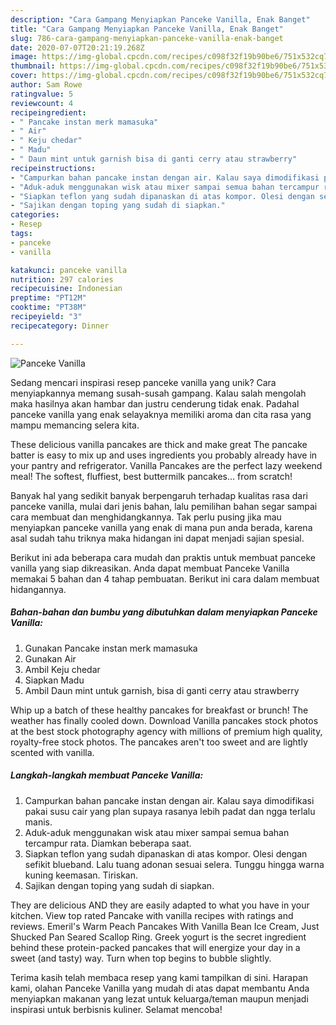 ```yaml
---
description: "Cara Gampang Menyiapkan Panceke Vanilla, Enak Banget"
title: "Cara Gampang Menyiapkan Panceke Vanilla, Enak Banget"
slug: 786-cara-gampang-menyiapkan-panceke-vanilla-enak-banget
date: 2020-07-07T20:21:19.268Z
image: https://img-global.cpcdn.com/recipes/c098f32f19b90be6/751x532cq70/panceke-vanilla-foto-resep-utama.jpg
thumbnail: https://img-global.cpcdn.com/recipes/c098f32f19b90be6/751x532cq70/panceke-vanilla-foto-resep-utama.jpg
cover: https://img-global.cpcdn.com/recipes/c098f32f19b90be6/751x532cq70/panceke-vanilla-foto-resep-utama.jpg
author: Sam Rowe
ratingvalue: 5
reviewcount: 4
recipeingredient:
- " Pancake instan merk mamasuka"
- " Air"
- " Keju chedar"
- " Madu"
- " Daun mint untuk garnish bisa di ganti cerry atau strawberry"
recipeinstructions:
- "Campurkan bahan pancake instan dengan air. Kalau saya dimodifikasi pakai susu cair yang plan supaya rasanya lebih padat dan ngga terlalu manis."
- "Aduk-aduk menggunakan wisk atau mixer sampai semua bahan tercampur rata. Diamkan beberapa saat."
- "Siapkan teflon yang sudah dipanaskan di atas kompor. Olesi dengan sefikit blueband. Lalu tuang adonan sesuai selera. Tunggu hingga warna kuning keemasan. Tiriskan."
- "Sajikan dengan toping yang sudah di siapkan."
categories:
- Resep
tags:
- panceke
- vanilla

katakunci: panceke vanilla 
nutrition: 297 calories
recipecuisine: Indonesian
preptime: "PT12M"
cooktime: "PT38M"
recipeyield: "3"
recipecategory: Dinner

---
```



![Panceke Vanilla](https://img-global.cpcdn.com/recipes/c098f32f19b90be6/751x532cq70/panceke-vanilla-foto-resep-utama.jpg)

Sedang mencari inspirasi resep panceke vanilla yang unik? Cara menyiapkannya memang susah-susah gampang. Kalau salah mengolah maka hasilnya akan hambar dan justru cenderung tidak enak. Padahal panceke vanilla yang enak selayaknya memiliki aroma dan cita rasa yang mampu memancing selera kita.

These delicious vanilla pancakes are thick and make great The pancake batter is easy to mix up and uses ingredients you probably already have in your pantry and refrigerator. Vanilla Pancakes are the perfect lazy weekend meal! The softest, fluffiest, best buttermilk pancakes… from scratch!

Banyak hal yang sedikit banyak berpengaruh terhadap kualitas rasa dari panceke vanilla, mulai dari jenis bahan, lalu pemilihan bahan segar sampai cara membuat dan menghidangkannya. Tak perlu pusing jika mau menyiapkan panceke vanilla yang enak di mana pun anda berada, karena asal sudah tahu triknya maka hidangan ini dapat menjadi sajian spesial.


Berikut ini ada beberapa cara mudah dan praktis untuk membuat panceke vanilla yang siap dikreasikan. Anda dapat membuat Panceke Vanilla memakai 5 bahan dan 4 tahap pembuatan. Berikut ini cara dalam membuat hidangannya.

<!--inarticleads1-->

##### Bahan-bahan dan bumbu yang dibutuhkan dalam menyiapkan Panceke Vanilla:

1. Gunakan  Pancake instan merk mamasuka
1. Gunakan  Air
1. Ambil  Keju chedar
1. Siapkan  Madu
1. Ambil  Daun mint untuk garnish, bisa di ganti cerry atau strawberry


Whip up a batch of these healthy pancakes for breakfast or brunch! The weather has finally cooled down. Download Vanilla pancakes stock photos at the best stock photography agency with millions of premium high quality, royalty-free stock photos. The pancakes aren&#39;t too sweet and are lightly scented with vanilla. 

<!--inarticleads2-->

##### Langkah-langkah membuat Panceke Vanilla:

1. Campurkan bahan pancake instan dengan air. Kalau saya dimodifikasi pakai susu cair yang plan supaya rasanya lebih padat dan ngga terlalu manis.
1. Aduk-aduk menggunakan wisk atau mixer sampai semua bahan tercampur rata. Diamkan beberapa saat.
1. Siapkan teflon yang sudah dipanaskan di atas kompor. Olesi dengan sefikit blueband. Lalu tuang adonan sesuai selera. Tunggu hingga warna kuning keemasan. Tiriskan.
1. Sajikan dengan toping yang sudah di siapkan.


They are delicious AND they are easily adapted to what you have in your kitchen. View top rated Pancake with vanilla recipes with ratings and reviews. Emeril&#39;s Warm Peach Pancakes With Vanilla Bean Ice Cream, Just Shucked Pan Seared Scallop Ring. Greek yogurt is the secret ingredient behind these protein-packed pancakes that will energize your day in a sweet (and tasty) way. Turn when top begins to bubble slightly. 

Terima kasih telah membaca resep yang kami tampilkan di sini. Harapan kami, olahan Panceke Vanilla yang mudah di atas dapat membantu Anda menyiapkan makanan yang lezat untuk keluarga/teman maupun menjadi inspirasi untuk berbisnis kuliner. Selamat mencoba!
